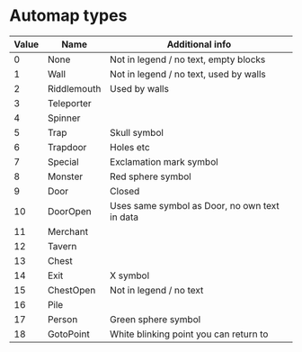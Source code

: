 # Automap types

Value | Name | Additional info
--- | --- | ---
0 | None | Not in legend / no text, empty blocks
1 | Wall | Not in legend / no text, used by walls
2 | Riddlemouth | Used by walls
3 | Teleporter | 
4 | Spinner |
5 | Trap | Skull symbol
6 | Trapdoor | Holes etc
7 | Special | Exclamation mark symbol
8 | Monster | Red sphere symbol
9 | Door | Closed
10 | DoorOpen | Uses same symbol as Door, no own text in data
11 | Merchant | 
12 | Tavern | 
13 | Chest | 
14 | Exit | X symbol
15 | ChestOpen | Not in legend / no text
16 | Pile | 
17 | Person | Green sphere symbol
18 | GotoPoint | White blinking point you can return to
